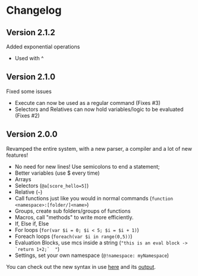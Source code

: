 # Changelog
## Version 2.1.2
Added exponential operations
- Used with ^

## Version 2.1.0
Fixed some issues
- Execute can now be used as a regular command (Fixes #3)
- Selectors and Relatives can now hold variables/logic to be evaluated (Fixes #2)

## Version 2.0.0
Revamped the entire system, with a new parser, a compiler and a lot of new features!
- No need for new lines! Use semicolons to end a statement;
- Better variables (use $ every time)
- Arrays
- Selectors (`@a[score_hello=5]`)
- Relative (`~`)
- Call functions just like you would in normal commands (`function <namespace>:[folder/]<name>`)
- Groups, create sub folders/groups of functions
- Macros, call "methods" to write more efficiently.
- If, Else if, Else
- For loops (`for(var $i = 0; $i < 5; $i = $i + 1)`)
- Foreach loops (`foreach(var $i in range(0,5))`)
- Evaluation Blocks, use mcs inside a string (```"this is an eval block -> `return 1+2;`  "```)
- Settings, set your own namespace (`@!namespace: myNamespace`)

You can check out the new syntax in use [here](https://github.com/PandawanFr/mcs/blob/master/test/new_syntax.mcs) and its [output](https://github.com/PandawanFr/mcs/tree/master/test/syntax_output).
